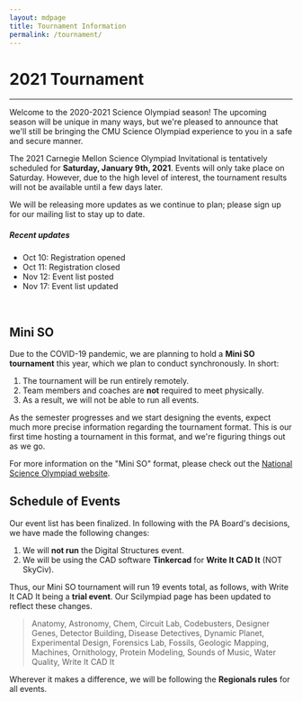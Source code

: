 ```yaml
---
layout: mdpage
title: Tournament Information
permalink: /tournament/
---
```


# 2021 Tournament
<hr>

Welcome to the 2020-2021 Science Olympiad season! The upcoming season will be
unique in many ways, but we're pleased to announce that we'll still be bringing
the CMU Science Olympiad experience to you in a safe and secure manner.

The 2021 Carnegie Mellon Science Olympiad Invitational is tentatively scheduled
for **Saturday, January 9th, 2021**. Events will only take place on Saturday.
However, due to the high level of interest, the tournament results will not be
available until a few days later.

We will be releasing more updates as we continue to plan; please sign up for
our mailing list to stay up to date.

<div class="row">
<div class="col-md-6 col-lg-4">
<div class="card border-info">
  <h5 class="card-header bg-info text-white">Recent updates</h5>
  <ul class="list-group list-group-flush">
    <li class="list-group-item">Oct 10: Registration opened</li>
    <li class="list-group-item">Oct 11: Registration closed</li>
    <li class="list-group-item">Nov 12: Event list posted</li>
    <li class="list-group-item">Nov 17: Event list updated</li>
  </ul>
</div>
</div>
</div>
<br>

## Mini SO

Due to the COVID-19 pandemic, we are planning to hold a **Mini SO tournament**
this year, which we plan to conduct synchronously. In short:

1. The tournament will be run entirely remotely.
2. Team members and coaches are **not** required to meet physically.
3. As a result, we will not be able to run all events.

As the semester progresses and we start designing the events, expect much more
precise information regarding the tournament format. This is our first time
hosting a tournament in this format, and we're figuring things out as we go.

For more information on the "Mini SO" format, please check out the
<a href="https://www.soinc.org/play/tournaments" target="_blank">National Science Olympiad website</a>.

## Schedule of Events

Our event list has been finalized. In following with the PA Board's decisions,
we have made the following changes:

1. We will **not run** the Digital Structures event.
2. We will be using the CAD software **Tinkercad** for **Write It CAD It** (NOT
   SkyCiv).

Thus, our Mini SO tournament will run 19 events total, as follows, with Write
It CAD It being a **trial event**. Our Scilympiad page has been updated to
reflect these changes.

>   Anatomy, Astronomy, Chem, Circuit Lab, Codebusters, Designer Genes,
>   Detector Building, Disease Detectives, Dynamic Planet, Experimental Design,
>   Forensics Lab, Fossils, Geologic Mapping, Machines, Ornithology, Protein
>   Modeling, Sounds of Music, Water Quality, Write It CAD It

Wherever it makes a difference, we will be following the **Regionals rules**
for all events.

